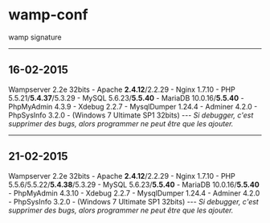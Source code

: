 # wamp-conf
wamp signature

- - -

## 16-02-2015

Wampserver 2.2e 32bits - Apache **2.4.12**/2.2.29 - Nginx 1.7.10 - PHP 5.5.21/**5.4.37**/5.3.29 - MySQL 5.6.23/**5.5.40** - MariaDB 10.0.16/**5.5.40** - PhpMyAdmin 4.3.9 - Xdebug 2.2.7 - MysqlDumper 1.24.4 - Adminer 4.2.0 - PhpSysInfo 3.2.0 - (Windows 7 Ultimate SP1 32bits) --- _Si debugger, c'est supprimer des bugs, alors programmer ne peut être que les ajouter._

- - -

## 21-02-2015

Wampserver 2.2e 32bits - Apache **2.4.12**/2.2.29 - Nginx 1.7.10 - PHP 5.5.6/5.5.22/**5.4.38**/5.3.29 - MySQL 5.6.23/**5.5.40** - MariaDB 10.0.16/**5.5.40** - PhpMyAdmin 4.3.10 - Xdebug 2.2.7 - MysqlDumper 1.24.4 - Adminer 4.2.0 - PhpSysInfo 3.2.0 - (Windows 7 Ultimate SP1 32bits) --- _Si debugger, c'est supprimer des bugs, alors programmer ne peut être que les ajouter._
